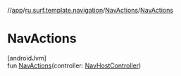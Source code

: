 //[app](../../../index.md)/[ru.surf.template.navigation](../index.md)/[NavActions](index.md)/[NavActions](-nav-actions.md)

# NavActions

[androidJvm]\
fun [NavActions](-nav-actions.md)(controller: [NavHostController](https://developer.android.com/reference/kotlin/androidx/navigation/NavHostController.html))
